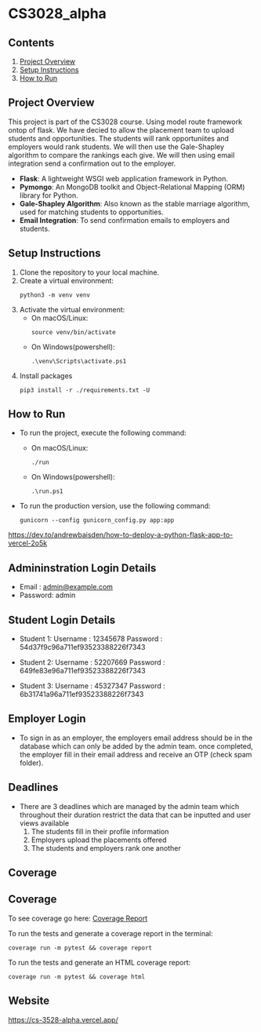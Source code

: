 # CS3028_alpha

## Contents

1. [Project Overview](#project-overview)
2. [Setup Instructions](#setup-instructions)
3. [How to Run](#how-to-run)

## Project Overview

This project is part of the CS3028 course. Using model route framework ontop of flask. We have decied to allow the placement team to upload students and opportunities. The students will rank opportuniites and employers would rank students. We will then use the Gale-Shapley algorithm to compare the rankings each give. We will then using email integration send a confirmation out to the employer.

-   **Flask**: A lightweight WSGI web application framework in Python.
-   **Pymongo**: An MongoDB toolkit and Object-Relational Mapping (ORM) library for Python.
-   **Gale-Shapley Algorithm**: Also known as the stable marriage algorithm, used for matching students to opportunities.
-   **Email Integration**: To send confirmation emails to employers and students.

## Setup Instructions

1. Clone the repository to your local machine.
2. Create a virtual environment:
    ```
    python3 -m venv venv
    ```
3. Activate the virtual environment:
    - On macOS/Linux:
        ```
        source venv/bin/activate
        ```
    - On Windows(powershell):
        ```
        .\venv\Scripts\activate.ps1
        ```
4. Install packages
    ```
    pip3 install -r ./requirements.txt -U
    ```

## How to Run

-   To run the project, execute the following command:

    -   On macOS/Linux:
        ```
        ./run
        ```
    -   On Windows(powershell):
        ```
        .\run.ps1
        ```

-   To run the production version, use the following command:
    ```
    gunicorn --config gunicorn_config.py app:app
    ```

https://dev.to/andrewbaisden/how-to-deploy-a-python-flask-app-to-vercel-2o5k

## Admininstration Login Details

-   Email : admin@example.com
-   Password: admin

## Student Login Details

-   Student 1:
    Username : 12345678
    Password : 54d37f9c96a711ef93523388226f7343

-   Student 2:
    Username : 52207669
    Password : 649fe83e96a711ef93523388226f7343

-   Student 3:
    Username : 45327347
    Password : 6b31741a96a711ef93523388226f7343

## Employer Login

-   To sign in as an employer, the employers email address should be in the database which can only be added by the admin team. once completed, the employer fill in their email address and receive an OTP (check spam folder).

## Deadlines

-   There are 3 deadlines which are managed by the admin team which throughout their duration restrict the data that can be inputted and user views available
    1. The students fill in their profile information
    2. Employers upload the placements offered
    3. The students and employers rank one another

## Coverage

## Coverage

To see coverage go here: [Coverage Report](https://arman511.github.io/CS3528/)

To run the tests and generate a coverage report in the terminal:

```
coverage run -m pytest && coverage report
```

To run the tests and generate an HTML coverage report:

```
coverage run -m pytest && coverage html
```

## Website

https://cs-3528-alpha.vercel.app/

